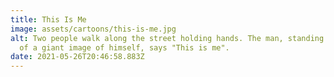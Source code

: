 ```yaml
---
title: This Is Me
image: assets/cartoons/this-is-me.jpg
alt: Two people walk along the street holding hands. The man, standing in front
  of a giant image of himself, says "This is me".
date: 2021-05-26T20:46:58.883Z
---
```


